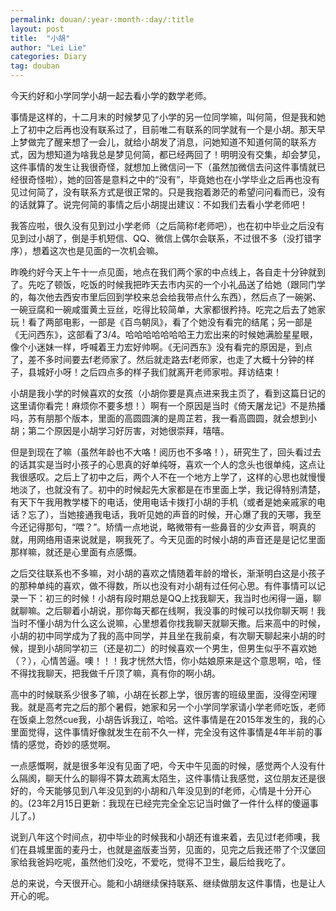 ```yaml
---
permalink: douan/:year-:month-:day/:title
layout: post
title:  "小胡"
author: "Lei Lie"
categories: Diary
tag: douban
---
```


今天约好和小学同学小胡一起去看小学的数学老师。

事情是这样的，十二月末的时候梦见了小学的另一位同学嘛，叫何简，但是我和她上了初中之后再也没有联系过了，目前唯二有联系的同学就有一个是小胡。那天早上梦做完了醒来想了一会儿，就给小胡发了消息，问她知道不知道何简的联系方式，因为想知道为啥我总是梦见何简，都已经两回了！明明没有交集，却会梦见，这件事情的发生让我很奇怪，就想加上微信问一下（虽然加微信去问这件事情就已经很奇怪啦），她的回答是意料之中的“没有”，毕竟她也在小学毕业之后再也没有见过何简了，没有联系方式是很正常的。只是我抱着渺茫的希望问问看而已，没有的话就算了。说完何简的事情之后小胡提出建议：不如我们去看小学老师吧！

我答应啦，很久没有见到过小学老师（之后简称f老师吧），也在初中毕业之后没有见到过小胡了，倒是手机短信、QQ、微信上偶尔会联系，不过很不多（没打错字序），想着这次也是见面的一次机会嘛。

昨晚约好今天上午十一点见面，地点在我们两个家的中点线上，各自走十分钟就到了。先吃了顿饭，吃饭的时候我把昨天去市内买的一个小礼品送了给她（跟同门学的，每次他去西安市里后回到学校来总会给我带点什么东西），然后点了一碗粥、一碗豆腐和一碗咸蛋黄土豆丝，吃得比较简单，大家都很矜持。吃完之后去了她家玩！看了两部电影，一部是《百鸟朝凤》，看了个她没有看完的结尾；另一部是《无问西东》，这部看了3/4。哈哈哈哈哈哈哈王力宏出来的时候她满脸星星眼，像个小迷妹一样，呼喊着王力宏好帅啊。《无问西东》没有看完的原因是，到点了，差不多时间要去f老师家了。然后就走路去f老师家，也走了大概十分钟的样子，县城好小呀！之后四点多的样子我们就离开老师家啦。拜访结束！

小胡是我小学的时候喜欢的女孩（小胡你要是真点进来我主页了，看到这篇日记的这里请你看完！麻烦你不要多想！）啊有一个原因是当时《倚天屠龙记》不是热播吗，苏有朋那个版本，里面的高圆圆演的是周芷若，我一看高圆圆，就会想到小胡；第二个原因是小胡学习好厉害，对她很崇拜，嘻嘻。

但是到现在了嘛（虽然年龄也不大咯！阅历也不多咯！），研究生了，回头看过去的话其实是当时小孩子的心思真的好单纯呀，喜欢一个人的念头也很单纯，这点让我很感叹。之后上了初中之后，两个人不在一个地方上学了，这样的心思也就慢慢地淡了，也就没有了。初中的时候起先大家都是在市里面上学，我记得特别清楚，有天下午我用教学楼下的电话，使用电话卡拨打小胡的手机（或者是她亲戚家的电话？忘了），当她接通我电话，我听见她的声音的时候，开心爆了我的天哪，我至今还记得那句，“喂？”。矫情一点地说，略微带有一些鼻音的少女声音，啊真的就，用网络用语来说就是，啊我死了。今天见面的时候小胡的声音还是是记忆里面那样嘛，就还是心里面有点感慨。

之后交往联系也不多嘛，对小胡的喜欢之情随着年龄的增长，渐渐明白这是小孩子的那种单纯的喜欢，做不得数，所以也没有对小胡有过任何心思。有件事情可以记录一下：初三的时候！小胡有段时期总是QQ上找我聊天，我当时也闲得一逼，聊就聊嘛。之后聊着小胡说，那你每天都在线啊，我没事的时候可以找你聊天啊！我当时不懂小胡为什么这么说嘛，心里想着你找我聊天就聊天撒。后来高中的时候，小胡的初中同学成为了我的高中同学，并且坐在我前桌，有次聊天聊起来小胡的时候，提到小胡同学初三（还是初二）的时候喜欢一个男生，但男生似乎不喜欢她（？），心情苦逼。噢！！！我才恍然大悟，你小姑娘原来是这个意思啊，哈，怪不得找我聊天，把我做千斤顶了嘛，真有你的啊小胡。

高中的时候联系少很多了嘛，小胡在长郡上学，很厉害的班级里面，没得空闲理我。就是高考完之后的那个暑假，她家和另一个小学同学家请小学老师吃饭，老师在饭桌上忽然cue我，小胡告诉我辽，哈哈。这件事情是在2015年发生的，我的心里面觉得，这件事情好像就发生在前不久一样，完全没有这件事情是4年半前的事情的感觉，奇妙的感觉啊。

一点感慨啊，就是很多年没有见面了吧，今天中午见面的时候，感觉两个人没有什么隔阂，聊天什么的聊得不算太疏离太陌生，这件事情让我感觉，这位朋友还是很好的，今天能够见到八年没见到的小胡和八年没见到的f老师，心情是十分开心的。(23年2月15日更新：我现在已经完完全全忘记当时做了一件什么样的傻逼事儿了。)

说到八年这个时间点，初中毕业的时候我和小胡还有谁来着，去见过f老师噢，我们在县城里面的麦丹士，也就是盗版麦当劳，见面的，见完之后我还带了个汉堡回家给我爸妈吃呢，虽然他们没吃，不爱吃，觉得不卫生，最后给我吃了。

总的来说，今天很开心。能和小胡继续保持联系、继续做朋友这件事情，也是让人开心的呢。
